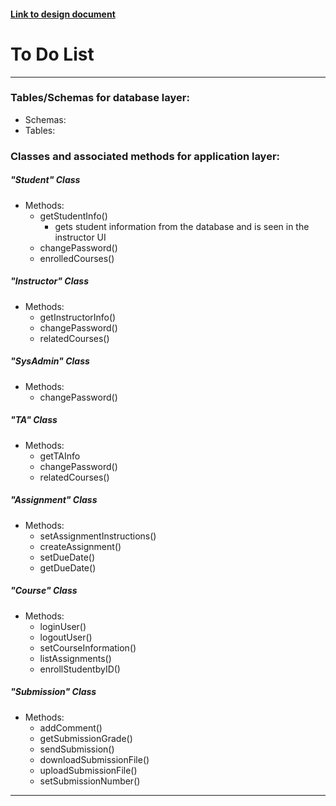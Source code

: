 #### [Link to design document](https://github.com/Jacob-Hollis/jbhkt7/blob/master/assignment-four/Assignment4-Project2-DesignFocus-Group5.md)

# To Do List
---
### Tables/Schemas for database layer:
- Schemas:
- Tables:

### Classes and associated methods for application layer:
##### "Student" Class
- Methods:
  - getStudentInfo()
    - gets student information from the database and is seen in the instructor UI
  - changePassword()
  - enrolledCourses()

##### "Instructor" Class
- Methods:
  - getInstructorInfo()
  - changePassword()
  - relatedCourses()

##### "SysAdmin" Class
- Methods:
  - changePassword()

##### "TA" Class
- Methods:
  - getTAInfo
  - changePassword()
  - relatedCourses()

##### "Assignment" Class
- Methods:
  - setAssignmentInstructions()
  - createAssignment()
  - setDueDate()
  - getDueDate()

##### "Course" Class
- Methods:
  - loginUser()
  - logoutUser()
  - setCourseInformation()
  - listAssignments()
  - enrollStudentbyID()

##### "Submission" Class
- Methods:
  - addComment()
  - getSubmissionGrade()
  - sendSubmission()
  - downloadSubmissionFile()
  - uploadSubmissionFile()
  - setSubmissionNumber()
---
